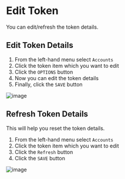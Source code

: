 
# Edit Token


You can edit/refresh the token details.

## Edit Token Details

1. From the left-hand menu select `Accounts`
2. Click the token item which you want to edit
3. Click the `OPTIONS` button
4. Now you can edit the token details
5. Finally, click the `SAVE` button

![image](/img/wallet/gif/tokens_edit.gif)

## Refresh Token Details

This will help you reset the token details.

1. From the left-hand menu select `Accounts`
2. Click the token item which you want to edit
3. Click the `Refresh` button
4. Click the `SAVE` button

![image](/img/wallet/gif/tokens_refresh.gif)